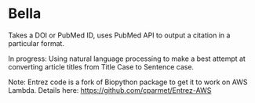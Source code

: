# Bella

Takes a DOI or PubMed ID, uses PubMed API to output a citation in a particular format.

In progress: Using natural language processing to make a best attempt at converting article titles from Title Case to Sentence case.

Note: Entrez code is a fork of Biopython package to get it to work on AWS Lambda. Details here: 
https://github.com/cparmet/Entrez-AWS